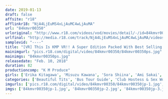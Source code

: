 ```yaml
---
date: 2019-01-13
draft: false
affsite: "r18"
afflinkr18: "NjA4LjEuMS4xLjAuMC4wLjAuMA"
url: "84kmvr00350"
urloriginal: "http://www.r18.com/videos/vod/movies/detail/-/id=84kmvr00350"
urlfinal: "http://media.r18.com/track/NjA4LjEuMS4xLjAuMC4wLjAuMA/videos/vod/movies/detail/-/id=84kmvr00350"
samplevid: "----"
title: "[VR] This Is KMP VR!! A Super Edition Packed With Best Selling Videos Part 7!!"
mainimgurl: "pics.r18.com/digital/video/84kmvr00350/84kmvr00350ps.jpg"
mainimgs: "84kmvr00350ps.jpg"
releasedate: "Feb. 10, 2018"
duration: 82
productioncomp: "K M Produce"
girls: ['Erika Kitagawa', 'Misuzu Kawana', 'Sora Shiina', 'Ami Sakai', 'Hibiki Otsuki', 'Ian Hanasaki', 'Kanna Misaki', 'Miku Abeno', 'Haruka Namiki', 'Asahi Mizuno']
categories: ['Beautiful Tits', 'Bus Tour Guide', 'Club Hostess & Sex Worker', 'POV', 'Compilation', 'VR Exclusive']
imgurls: ['pics.r18.com/digital/video/84kmvr00350/84kmvr00350jp-1.jpg', 'pics.r18.com/digital/video/84kmvr00350/84kmvr00350jp-2.jpg', 'pics.r18.com/digital/video/84kmvr00350/84kmvr00350jp-3.jpg', 'pics.r18.com/digital/video/84kmvr00350/84kmvr00350jp-4.jpg', 'pics.r18.com/digital/video/84kmvr00350/84kmvr00350jp-5.jpg', 'pics.r18.com/digital/video/84kmvr00350/84kmvr00350jp-6.jpg', 'pics.r18.com/digital/video/84kmvr00350/84kmvr00350jp-7.jpg', 'pics.r18.com/digital/video/84kmvr00350/84kmvr00350jp-8.jpg', 'pics.r18.com/digital/video/84kmvr00350/84kmvr00350jp-9.jpg', 'pics.r18.com/digital/video/84kmvr00350/84kmvr00350jp-10.jpg', 'pics.r18.com/digital/video/84kmvr00350/84kmvr00350jp-11.jpg', 'pics.r18.com/digital/video/84kmvr00350/84kmvr00350jp-12.jpg', 'pics.r18.com/digital/video/84kmvr00350/84kmvr00350jp-13.jpg', 'pics.r18.com/digital/video/84kmvr00350/84kmvr00350jp-14.jpg', 'pics.r18.com/digital/video/84kmvr00350/84kmvr00350jp-15.jpg', 'pics.r18.com/digital/video/84kmvr00350/84kmvr00350jp-16.jpg', 'pics.r18.com/digital/video/84kmvr00350/84kmvr00350jp-17.jpg', 'pics.r18.com/digital/video/84kmvr00350/84kmvr00350jp-18.jpg', 'pics.r18.com/digital/video/84kmvr00350/84kmvr00350jp-19.jpg', 'pics.r18.com/digital/video/84kmvr00350/84kmvr00350jp-20.jpg']
imgs: ['84kmvr00350jp-1.jpg', '84kmvr00350jp-2.jpg', '84kmvr00350jp-3.jpg', '84kmvr00350jp-4.jpg', '84kmvr00350jp-5.jpg', '84kmvr00350jp-6.jpg', '84kmvr00350jp-7.jpg', '84kmvr00350jp-8.jpg', '84kmvr00350jp-9.jpg', '84kmvr00350jp-10.jpg', '84kmvr00350jp-11.jpg', '84kmvr00350jp-12.jpg', '84kmvr00350jp-13.jpg', '84kmvr00350jp-14.jpg', '84kmvr00350jp-15.jpg', '84kmvr00350jp-16.jpg', '84kmvr00350jp-17.jpg', '84kmvr00350jp-18.jpg', '84kmvr00350jp-19.jpg', '84kmvr00350jp-20.jpg']
---
```

